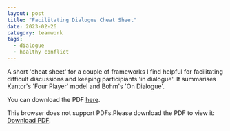 ```yaml
---
layout: post
title: "Facilitating Dialogue Cheat Sheet"
date: 2023-02-26
category: teamwork
tags:
  - dialogue
  - healthy conflict
---
```


A short 'cheat sheet' for a couple of frameworks I find helpful for facilitating difficult discussions and keeping participiants 'in dialogue'. It summarises Kantor's 'Four Player' model and Bohm's 'On Dialogue'.

You can download the PDF [here](https://github.com/jbrunton/FacilitatingDialogueCheatSheet/raw/master/Facilitating_Dialogue_Cheat_Sheet.pdf).

<object width="100%" height="600px" data="https://docs.google.com/viewer?url=https://github.com/jbrunton/FacilitatingDialogueCheatSheet/raw/master/Facilitating_Dialogue_Cheat_Sheet.pdf&embedded=true" type="application/pdf">
  <p>
    This browser does not support PDFs.Please download the PDF to view it: <a href="https://github.com/jbrunton/FacilitatingDialogueCheatSheet/raw/master/Facilitating_Dialogue_Cheat_Sheet.pdf">Download PDF</a>.
  </p>
</object>
